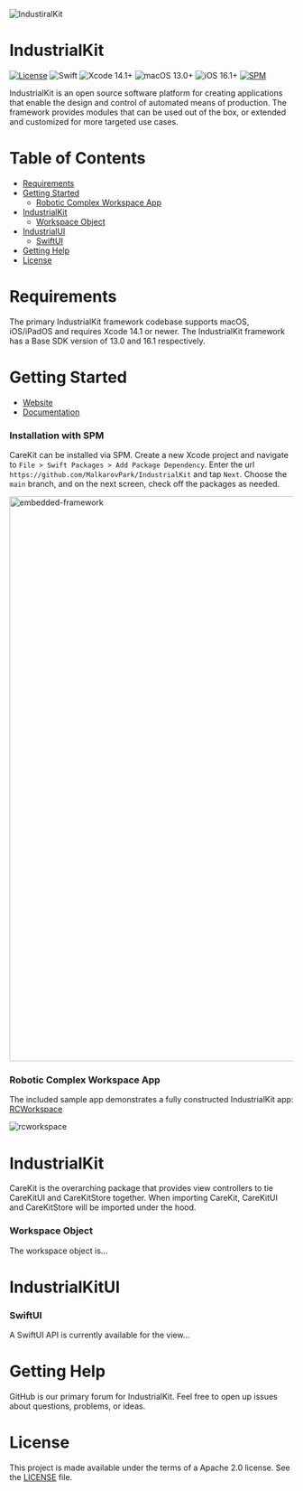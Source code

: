 ![IndustiralKit](https://user-images.githubusercontent.com/62340924/206910209-87495b62-2a9b-42c2-b825-85830a1d2623.png)
<!--- (https://user-images.githubusercontent.com/62340924/206910169-3009a0da-eeeb-475b-9983-4a2fffa58f9a.png) -->

# IndustrialKit

[![License](https://img.shields.io/badge/License-Apache_2.0-blue.svg)](https://opensource.org/licenses/Apache-2.0) ![Swift](https://img.shields.io/badge/swift-5.7-brightgreen.svg) ![Xcode 14.1+](https://img.shields.io/badge/Xcode-14.1%2B-blue.svg) ![macOS 13.0+](https://img.shields.io/badge/macOS-13.0%2B-blue.svg) ![iOS 16.1+](https://img.shields.io/badge/iOS-16.1%2B-blue.svg) [![SPM](https://img.shields.io/badge/Swift%20Package%20Manager-compatible-brightgreen.svg)](https://github.com/apple/swift-package-manager)

IndustrialKit is an open source software platform for creating applications that enable the design and control of automated means of production. The framework provides modules that can be used out of the box, or extended and customized for more targeted use cases.

<!--- * **IndustrialKit:** This is the best place to start building your app. CareKit provides view controllers that tie CareKitUI and CareKitStore together. The view controllers leverage Combine to provide synchronization between the store and the views.

* **IndustrialKitUI:** Provides the views used across the framework. The views are subclasses of UIView that are open and extensible. Properties within the views are public allowing for full control over the content.

* **Robotic Complex Workspace:** Provides the views used across the framework. The views are subclasses of UIView that are open and extensible. Properties within the views are public allowing for full control over the content. -->

# Table of Contents
* [Requirements](#requirements)
* [Getting Started](#getting-started)
    * [Robotic Complex Workspace App](#rcworkspace-app)
* [IndustrialKit](#industrialkit)
    * [Workspace Object](#workspace-object)
* [IndustrialUI](#carekitui)
    * [SwiftUI](#industrialkitui-swiftui)
* [Getting Help](#getting-help)
* [License](#license)

# Requirements <a name="requirements"></a>

The primary IndustrialKit framework codebase supports macOS, iOS/iPadOS and requires Xcode 14.1 or newer. The IndustrialKit framework has a Base SDK version of 13.0 and 16.1 respectively.

# Getting Started <a name="getting-started"></a>

* [Website](https://malkarovpark.github.io/Celadon/)
* [Documentation](https://celadon-industrial.github.io/IndustrialKit/documentation/carekit/)

### Installation with SPM

CareKit can be installed via SPM. Create a new Xcode project and navigate to `File > Swift Packages > Add Package Dependency`. Enter the url `https://github.com/MalkarovPark/IndustrialKit` and tap `Next`. Choose the `main` branch, and on the next screen, check off the packages as needed.

<img width="1000" alt="embedded-framework" src="https://user-images.githubusercontent.com/62340924/207657493-af8eae06-1e02-4c3d-a330-730225a19306.png">

### Robotic Complex Workspace App <a name="rcworkspace-app"></a>

The included sample app demonstrates a fully constructed IndustrialKit app: [RCWorkspace](https://github.com/MalkarovPark/Robotic-Complex-Workspace)

![rcworkspace](https://upload.wikimedia.org/wikipedia/commons/8/86/Ornament_met_bloemen_en_bladeren_Oeuvre_de_Juste_Aurele_Meissonnier_%28serietitel%29%2C_RP-P-1998-314.jpg)

# IndustrialKit <a name="industrialkit"></a>

CareKit is the overarching package that provides view controllers to tie CareKitUI and CareKitStore together. When importing CareKit, CareKitUI and CareKitStore will be imported under the hood.

### Workspace Object <a name="workspace-object">

The workspace object is...

# IndustrialKitUI <a name="industrialkitui-swiftui"></a>

### SwiftUI <a name="industrialkitui-swiftui"></a>

A SwiftUI API is currently available for the view...

# Getting Help <a name="getting-help"></a>
GitHub is our primary forum for IndustrialKit. Feel free to open up issues about questions, problems, or ideas.

# License <a name="license"></a>
This project is made available under the terms of a Apache 2.0 license. See the [LICENSE](LICENSE) file.
